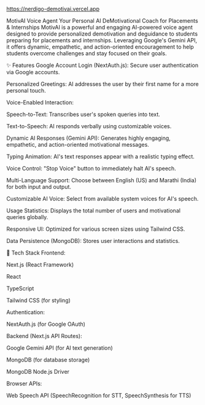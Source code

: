 https://nerdigo-demotivai.vercel.app

MotivAI Voice Agent
Your Personal AI DeMotivational Coach for Placements & Internships
MotivAI is a powerful and engaging AI-powered voice agent designed to provide personalized demotivation and deguidance to students preparing for placements and internships. Leveraging Google's Gemini API, it offers dynamic, empathetic, and action-oriented encouragement to help students overcome challenges and stay focused on their goals.

✨ Features
Google Account Login (NextAuth.js): Secure user authentication via Google accounts.

Personalized Greetings: AI addresses the user by their first name for a more personal touch.

Voice-Enabled Interaction:

Speech-to-Text: Transcribes user's spoken queries into text.

Text-to-Speech: AI responds verbally using customizable voices.

Dynamic AI Responses (Gemini API): Generates highly engaging, empathetic, and action-oriented motivational messages.

Typing Animation: AI's text responses appear with a realistic typing effect.

Voice Control: "Stop Voice" button to immediately halt AI's speech.

Multi-Language Support: Choose between English (US) and Marathi (India) for both input and output.

Customizable AI Voice: Select from available system voices for AI's speech.

Usage Statistics: Displays the total number of users and motivational queries globally.

Responsive UI: Optimized for various screen sizes using Tailwind CSS.

Data Persistence (MongoDB): Stores user interactions and statistics.

🚀 Tech Stack
Frontend:

Next.js (React Framework)

React

TypeScript

Tailwind CSS (for styling)

Authentication:

NextAuth.js (for Google OAuth)

Backend (Next.js API Routes):

Google Gemini API (for AI text generation)

MongoDB (for database storage)

MongoDB Node.js Driver

Browser APIs:

Web Speech API (SpeechRecognition for STT, SpeechSynthesis for TTS)
